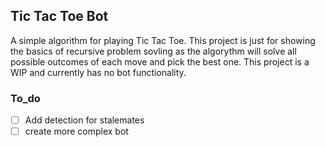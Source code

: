 ## Tic Tac Toe Bot
A simple algorithm for playing Tic Tac Toe. This project is just for showing the basics of recursive problem sovling as the algorythm will solve all possible outcomes of each move and pick the best one. This project is a WIP and currently has no bot functionality.  

### To_do
- [ ] Add detection for stalemates
- [ ] create more complex bot
